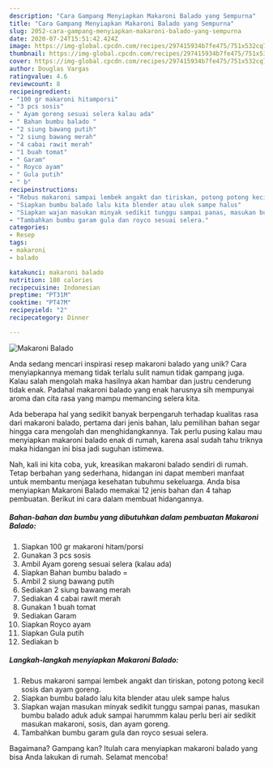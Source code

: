 ```yaml
---
description: "Cara Gampang Menyiapkan Makaroni Balado yang Sempurna"
title: "Cara Gampang Menyiapkan Makaroni Balado yang Sempurna"
slug: 2052-cara-gampang-menyiapkan-makaroni-balado-yang-sempurna
date: 2020-07-24T15:51:42.424Z
image: https://img-global.cpcdn.com/recipes/297415934b7fe475/751x532cq70/makaroni-balado-foto-resep-utama.jpg
thumbnail: https://img-global.cpcdn.com/recipes/297415934b7fe475/751x532cq70/makaroni-balado-foto-resep-utama.jpg
cover: https://img-global.cpcdn.com/recipes/297415934b7fe475/751x532cq70/makaroni-balado-foto-resep-utama.jpg
author: Douglas Vargas
ratingvalue: 4.6
reviewcount: 8
recipeingredient:
- "100 gr makaroni hitamporsi"
- "3 pcs sosis"
- " Ayam goreng sesuai selera kalau ada"
- " Bahan bumbu balado "
- "2 siung bawang putih"
- "2 siung bawang merah"
- "4 cabai rawit merah"
- "1 buah tomat"
- " Garam"
- " Royco ayam"
- " Gula putih"
- " b"
recipeinstructions:
- "Rebus makaroni sampai lembek angakt dan tiriskan, potong potong kecil sosis dan ayam goreng."
- "Siapkan bumbu balado lalu kita blender atau ulek sampe halus"
- "Siapkan wajan masukan minyak sedikit tunggu sampai panas, masukan bumbu balado aduk aduk sampai harummm kalau perlu beri air sedikit masukan makaroni, sosis, dan ayam goreng."
- "Tambahkan bumbu garam gula dan royco sesuai selera."
categories:
- Resep
tags:
- makaroni
- balado

katakunci: makaroni balado 
nutrition: 180 calories
recipecuisine: Indonesian
preptime: "PT31M"
cooktime: "PT47M"
recipeyield: "2"
recipecategory: Dinner

---
```



![Makaroni Balado](https://img-global.cpcdn.com/recipes/297415934b7fe475/751x532cq70/makaroni-balado-foto-resep-utama.jpg)

Anda sedang mencari inspirasi resep makaroni balado yang unik? Cara menyiapkannya memang tidak terlalu sulit namun tidak gampang juga. Kalau salah mengolah maka hasilnya akan hambar dan justru cenderung tidak enak. Padahal makaroni balado yang enak harusnya sih mempunyai aroma dan cita rasa yang mampu memancing selera kita.



Ada beberapa hal yang sedikit banyak berpengaruh terhadap kualitas rasa dari makaroni balado, pertama dari jenis bahan, lalu pemilihan bahan segar hingga cara mengolah dan menghidangkannya. Tak perlu pusing kalau mau menyiapkan makaroni balado enak di rumah, karena asal sudah tahu triknya maka hidangan ini bisa jadi suguhan istimewa.


Nah, kali ini kita coba, yuk, kreasikan makaroni balado sendiri di rumah. Tetap berbahan yang sederhana, hidangan ini dapat memberi manfaat untuk membantu menjaga kesehatan tubuhmu sekeluarga. Anda bisa menyiapkan Makaroni Balado memakai 12 jenis bahan dan 4 tahap pembuatan. Berikut ini cara dalam membuat hidangannya.

<!--inarticleads1-->

##### Bahan-bahan dan bumbu yang dibutuhkan dalam pembuatan Makaroni Balado:

1. Siapkan 100 gr makaroni hitam/porsi
1. Gunakan 3 pcs sosis
1. Ambil  Ayam goreng sesuai selera (kalau ada)
1. Siapkan  Bahan bumbu balado =
1. Ambil 2 siung bawang putih
1. Sediakan 2 siung bawang merah
1. Sediakan 4 cabai rawit merah
1. Gunakan 1 buah tomat
1. Sediakan  Garam
1. Siapkan  Royco ayam
1. Siapkan  Gula putih
1. Sediakan  b




<!--inarticleads2-->

##### Langkah-langkah menyiapkan Makaroni Balado:

1. Rebus makaroni sampai lembek angakt dan tiriskan, potong potong kecil sosis dan ayam goreng.
1. Siapkan bumbu balado lalu kita blender atau ulek sampe halus
1. Siapkan wajan masukan minyak sedikit tunggu sampai panas, masukan bumbu balado aduk aduk sampai harummm kalau perlu beri air sedikit masukan makaroni, sosis, dan ayam goreng.
1. Tambahkan bumbu garam gula dan royco sesuai selera.




Bagaimana? Gampang kan? Itulah cara menyiapkan makaroni balado yang bisa Anda lakukan di rumah. Selamat mencoba!
